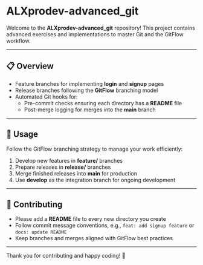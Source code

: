 # ALXprodev-advanced_git

Welcome to the **ALXprodev-advanced_git** repository! This project contains advanced exercises and implementations to master Git and the GitFlow workflow.

---

## 📋 Overview

- Feature branches for implementing **login** and **signup** pages  
- Release branches following the **GitFlow** branching model  
- Automated Git hooks for:  
  - Pre-commit checks ensuring each directory has a **README** file  
  - Post-merge logging for merges into the **main** branch  

---

## 🚀 Usage

Follow the GitFlow branching strategy to manage your work efficiently:

1. Develop new features in **feature/** branches  
2. Prepare releases in **release/** branches  
3. Merge finished releases into **main** for production  
4. Use **develop** as the integration branch for ongoing development  

---

## 🤝 Contributing

- Please add a **README** file to every new directory you create  
- Follow commit message conventions, e.g., `feat: add signup feature` or `docs: update README`  
- Keep branches and merges aligned with GitFlow best practices  

---

Thank you for contributing and happy coding! 🎉